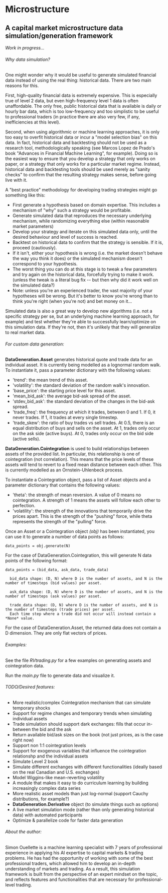 # Microstructure
## A capital market microstructure data simulation/generation framework

*Work in progress...*

###### Why data simulation?

One might wonder why it would be useful to generate simulated financial data instead of using the real thing: historical data. There are two main reasons for this.

First, high-quality financial data is extremely expensive. This is especially true of level 2 data, but even high-frequency level 1 data is often unaffordable. The only free, public historical data that is available is daily or hourly bar data, which is too low-frequency and too simplistic to be useful to professional traders (in practice there are also very few, if any, inefficiencies at this level).

Second, when using algorithmic or machine learning approaches, it is only too easy to overfit historical data or incur a "model selection bias" on this data. In fact, historical data and backtesting should not be used as a research tool, methodologically speaking (see Marcos Lopez de Prado's book "Advances in Financial Machine Learning", for example). Doing so is the easiest way to ensure that you develop a strategy that only works on paper, or a strategy that only works for a particular market regime. Instead, historical data and backtesting tools should be used merely as "sanity checks" to confirm that the resulting strategy makes sense, before going live with it.

A "best practice" methodology for developing trading strategies might go something like this:
* First generate a hypothesis based on domain expertise. This includes a mechanism of "why" such a strategy would be profitable.
* Generate simulated data that reproduces the necessary underlying mechanism, while randomizing everything else (within reasonable market parameters) 
* Develop your strategy and iterate on this simulated data only, until the desired behaviour and level of success is reached.
* Backtest on historical data to confirm that the strategy is sensible. If it is, proceed (cautiously).
* If it isn't, either your hypothesis is wrong (i.e. the market doesn't behave the way you think it does) or the simulated mechanism doesn't correspond to your hypothesis.
* The worst thing you can do at this stage is to tweak a few parameters and try again on the historical data, forcefully trying to make it work. (unless the tweak is a literal bug fix -- but then why did it work well on the simulated data?)
* Note: unless you're an experienced trader, the vast majority of your hypotheses will be wrong. But it's better to know you're wrong than to think you're right (when you're not) and bet money on it...

Simulated data is also a great way to develop new algorithms (i.e. not a specific strategy per se, but an underlying machine learning approach, for example) and test whether they're able to successfully learn/optimize on this simulation data. If they're not, then it's unlikely that they will generalize to real market data.

###### For custom data generation:

**DataGeneration.Asset** generates historical quote and trade data for an individual asset. It is currently being
modelled as a lognormal random walk. To instantiate it, pass a parameter dictionary with the following values:
* 'trend': the mean trend of this asset.
* 'volatility': the standard deviation of the random walk's innovation.
* 'base_price': the starting price level for this asset.
* 'mean_bid_ask': the average bid-ask spread of the asset.
* 'stdev_bid_ask': the standard deviation of the changes in the bid-ask spread.
* 'trade_freq': the frequency at which it trades, between 0 and 1. If 0, it never trades. If 1, it trades at every single timestep.
* 'trade_skew': the ratio of buy trades vs sell trades. At 0.5, there is an equal distribution of buys and sells on the asset. At 1, trades only occur on the ask side (active buys). At 0, trades only occur on the bid side (active sells).

**DataGeneration.Cointegration** is used to build relationships between assets of the provided list. In particular, this relationship is one of cointegration (not correlation). This means that the price levels of these assets will tend to revert to a fixed mean distance between each other. This is currently modelled as an Ornstein-Uhlenbeck process.

To instantiate a Cointegration object, pass a list of Asset objects and a parameter dictionary that contains the following values:
* 'theta': the strength of mean reversion. A value of 0 means no cointegration. A strength of 1 means the assets will follow each other to perfection.
* 'volatility': the strength of the innovations that temporarily drive the prices apart. This is the strength of the "pushing" force, while theta represents the strength of the "pulling" force.

Once an Asset or a Cointegration object *(obj)* has been instantiated, you can use it to generate a number of data points as follows:
```
data_points = obj.generate(N)
```

For the case of DataGeneration.Cointegration, this will generate N data points of the following format:
```
data_points = (bid_data, ask_data, trade_data)

  bid_data shape: (D, N) where D is the number of assets, and N is the number of timesteps (bid values) per asset.

  ask_data shape: (D, N) where D is the number of assets, and N is the number of timesteps (ask values) per asset.

  trade_data shape: (D, N) where D is the number of assets, and N is the number of timesteps (trade prices) per asset.
  Each time step where a trade did not occur will instead contain a *None* value.
```

For the case of DataGeneration.Asset, the returned data does not contain a D dimension. They are only flat vectors of prices.

###### Examples:
See the file *RVtrading.py* for a few examples on generating assets and cointegration data.

Run the *main.py* file to generate data and visualize it. 

###### TODO/Desired features:

* More realistic/complex Cointegration mechanism that can simulate temporary shocks
* Support for regime changes and temporary trends when simulating individual assets
* Trade simulation should support dark exchanges: fills that occur in-between the bid and the ask
* Return available bid/ask sizes on the book (not just prices, as is the case right now)
* Support non 1:1 cointegration levels
* Support for exogenous variables that influence the cointegration relationshp and the individual assets
* Simulate Level 2 book
* Simulate different exchanges with different functionalities (ideally based on the real Canadian and U.S. exchanges)
* Model Wiggins-like mean-reverting volatility
* A module that makes it easy to do curriculum learning by building increasingly complex data series
* More realistic asset models than just log-normal (support Cauchy distributions, for example?)
* **DataGeneration.Derivative** object (to simulate things such as options)
* A live market simulation mode (rather than only generating historical data) with automated participants
* Optimize & parallelize code for faster data generation

###### About the author:

Simon Ouellette is a machine learning specialist with 7 years of professional experience in applying his AI expertise
to capital markets & trading problems. He has had the opportunity of working with some of the best professional
traders, which allowed him to develop an in-depth understanding of markets and trading. As a result, this
simulation framework is built from the perspective of an expert mindset on the topic, and reflects features and functionalities that
are necessary for professional-level trading.
